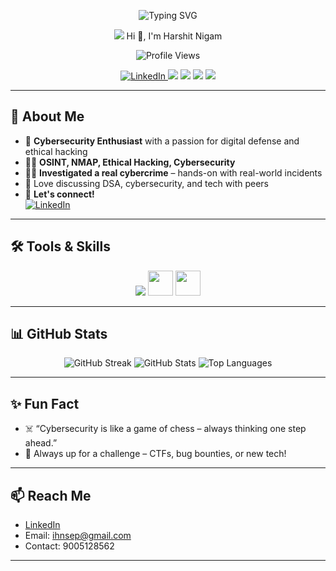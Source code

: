 <!-- Animated Name Floating at the Top -->
<p align="center">
  <img src="https://readme-typing-svg.demolab.com/?lines=Cybersecurity+Enthusiast;OSINT+%7C+NMAP+%7C+Ethical+Hacking;DSA+Lover+%F0%9F%94%A5;Let's+Connect+on+LinkedIn!&center=true&width=500&height=50" alt="Typing SVG" />
</p>

<p align="center">
  <img src="https://readme-typing-svg.demolab.com/?lines=Harshit+Nigam;Cybersecurity+Enthusiast;OSINT+%7C+NMAP+%7C+Ethical+Hacking;DSA+Lover+%F0%9F%94%A5;Let's+Connect+on+LinkedIn!&center=true&width=5[...]
</p>

<h1 align="center">
  <span>Hi 👋, I'm Harshit Nigam</span>
</h1>

<!-- Profile Views Counter -->
<p align="center">
  <img src="https://komarev.com/ghpvc/?username=thehncoder&style=for-the-badge" alt="Profile Views"/>
</p>

<p align="center">
  <a href="https://www.linkedin.com/in/harshit-nigam-cs/">
    <img src="https://img.shields.io/badge/LinkedIn-blue?style=for-the-badge&logo=linkedin" alt="LinkedIn"/>
  </a>
  <img src="https://img.shields.io/badge/Cybersecurity-%2312100E.svg?style=for-the-badge&logo=hackthebox&logoColor=white" />
  <img src="https://img.shields.io/badge/OSINT-Expert-green?style=for-the-badge" />
  <img src="https://img.shields.io/badge/NMAP-Scanner-blueviolet?style=for-the-badge" />
  <img src="https://img.shields.io/badge/ETHICAL%20HACKING-PRO-red?style=for-the-badge" />
</p>

---

## 🚀 About Me

- 🔐 **Cybersecurity Enthusiast** with a passion for digital defense and ethical hacking  
- 🕵️‍♂️ **OSINT, NMAP, Ethical Hacking, Cybersecurity**  
- 🕵️‍♀️ **Investigated a real cybercrime** – hands-on with real-world incidents  
- 💬 Love discussing DSA, cybersecurity, and tech with peers
- 🤝 **Let's connect!**  
  [![LinkedIn](https://img.shields.io/badge/harshit--nigam--cs-blue?style=flat-square&logo=linkedin)](https://www.linkedin.com/in/harshit-nigam-cs/)

---

## 🛠️ Tools & Skills

<p align="center">
  <img src="https://skillicons.dev/icons?i=linux,bash,python,git" />
  <img src="https://cdn.jsdelivr.net/gh/devicons/devicon/icons/c/c-original.svg" width="40" />
  <img src="https://cdn.jsdelivr.net/gh/devicons/devicon/icons/cplusplus/cplusplus-original.svg" width="40" />

</p>

---

## 📊 GitHub Stats

<p align="center">
  <img src="https://github-readme-streak-stats.herokuapp.com/?user=thehncoder&theme=tokyonight" alt="GitHub Streak" />
  <img src="https://github-readme-stats.vercel.app/api?username=thehncoder&show_icons=true&theme=tokyonight" alt="GitHub Stats" />
  <img src="https://github-readme-stats.vercel.app/api/top-langs/?username=thehncoder&layout=compact&theme=tokyonight" alt="Top Languages" />
</p>

---

## ✨ Fun Fact

- ☠️ “Cybersecurity is like a game of chess – always thinking one step ahead.”
- 🚦 Always up for a challenge – CTFs, bug bounties, or new tech!

---

## 📫 Reach Me

- [LinkedIn](https://www.linkedin.com/in/harshit-nigam-cs/)  
- Email: ihnsep@gmail.com
- Contact: 9005128562

---
